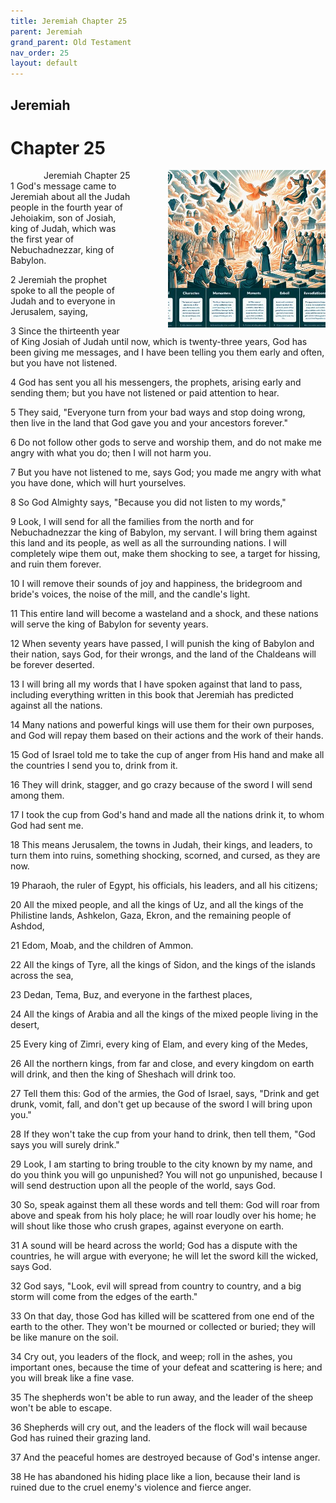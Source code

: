 ```yaml
---
title: Jeremiah Chapter 25
parent: Jeremiah
grand_parent: Old Testament
nav_order: 25
layout: default
---
```


## Jeremiah

# Chapter 25

<div style="clear: both; text-align: right;">
    <div style="max-width: 50%; height: auto; float: right; margin: 0 0 10px 10px; padding-left: 10%;">
        <img src="/assets/Image/Jeremiah/500/25.jpg" alt="Jeremiah Chapter 25" class="chapter-image">
    </div>
    <figcaption style="font-size: 14px; text-align: right;">Jeremiah Chapter 25</figcaption>
</div>
1 God's message came to Jeremiah about all the Judah people in the fourth year of Jehoiakim, son of Josiah, king of Judah, which was the first year of Nebuchadnezzar, king of Babylon.

2 Jeremiah the prophet spoke to all the people of Judah and to everyone in Jerusalem, saying,

3 Since the thirteenth year of King Josiah of Judah until now, which is twenty-three years, God has been giving me messages, and I have been telling you them early and often, but you have not listened.

4 God has sent you all his messengers, the prophets, arising early and sending them; but you have not listened or paid attention to hear.

5 They said, "Everyone turn from your bad ways and stop doing wrong, then live in the land that God gave you and your ancestors forever."

6 Do not follow other gods to serve and worship them, and do not make me angry with what you do; then I will not harm you.

7 But you have not listened to me, says God; you made me angry with what you have done, which will hurt yourselves.

8 So God Almighty says, "Because you did not listen to my words,"

9 Look, I will send for all the families from the north and for Nebuchadnezzar the king of Babylon, my servant. I will bring them against this land and its people, as well as all the surrounding nations. I will completely wipe them out, make them shocking to see, a target for hissing, and ruin them forever.

10 I will remove their sounds of joy and happiness, the bridegroom and bride's voices, the noise of the mill, and the candle's light.

11 This entire land will become a wasteland and a shock, and these nations will serve the king of Babylon for seventy years.

12 When seventy years have passed, I will punish the king of Babylon and their nation, says God, for their wrongs, and the land of the Chaldeans will be forever deserted.

13 I will bring all my words that I have spoken against that land to pass, including everything written in this book that Jeremiah has predicted against all the nations.

14 Many nations and powerful kings will use them for their own purposes, and God will repay them based on their actions and the work of their hands.

15 God of Israel told me to take the cup of anger from His hand and make all the countries I send you to, drink from it.

16 They will drink, stagger, and go crazy because of the sword I will send among them.

17 I took the cup from God's hand and made all the nations drink it, to whom God had sent me.

18 This means Jerusalem, the towns in Judah, their kings, and leaders, to turn them into ruins, something shocking, scorned, and cursed, as they are now.

19 Pharaoh, the ruler of Egypt, his officials, his leaders, and all his citizens;

20 All the mixed people, and all the kings of Uz, and all the kings of the Philistine lands, Ashkelon, Gaza, Ekron, and the remaining people of Ashdod,

21 Edom, Moab, and the children of Ammon.

22 All the kings of Tyre, all the kings of Sidon, and the kings of the islands across the sea,

23 Dedan, Tema, Buz, and everyone in the farthest places,

24 All the kings of Arabia and all the kings of the mixed people living in the desert,

25 Every king of Zimri, every king of Elam, and every king of the Medes,

26 All the northern kings, from far and close, and every kingdom on earth will drink, and then the king of Sheshach will drink too.

27 Tell them this: God of the armies, the God of Israel, says, "Drink and get drunk, vomit, fall, and don't get up because of the sword I will bring upon you."

28 If they won't take the cup from your hand to drink, then tell them, "God says you will surely drink."

29 Look, I am starting to bring trouble to the city known by my name, and do you think you will go unpunished? You will not go unpunished, because I will send destruction upon all the people of the world, says God.

30 So, speak against them all these words and tell them: God will roar from above and speak from his holy place; he will roar loudly over his home; he will shout like those who crush grapes, against everyone on earth.

31 A sound will be heard across the world; God has a dispute with the countries, he will argue with everyone; he will let the sword kill the wicked, says God.

32 God says, "Look, evil will spread from country to country, and a big storm will come from the edges of the earth."

33 On that day, those God has killed will be scattered from one end of the earth to the other. They won't be mourned or collected or buried; they will be like manure on the soil.

34 Cry out, you leaders of the flock, and weep; roll in the ashes, you important ones, because the time of your defeat and scattering is here; and you will break like a fine vase.

35 The shepherds won't be able to run away, and the leader of the sheep won't be able to escape.

36 Shepherds will cry out, and the leaders of the flock will wail because God has ruined their grazing land.

37 And the peaceful homes are destroyed because of God's intense anger.

38 He has abandoned his hiding place like a lion, because their land is ruined due to the cruel enemy's violence and fierce anger.


